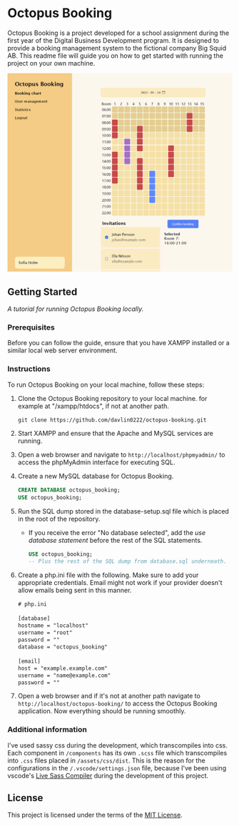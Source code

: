 # Octopus Booking

Octopus Booking is a project developed for a school assignment during the first year of the Digital Business Development program. It is designed to provide a booking management system to the fictional company Big Squid AB. This readme file will guide you on how to get started with running the project on your own machine.

![Screenshot of Octopus Booking's booking chart page](screenshot-of-octopus-booking.png)

## Getting Started

_A tutorial for running Octopus Booking locally._

### Prerequisites

Before you can follow the guide, ensure that you have XAMPP installed or a similar local web server environment.

### Instructions

To run Octopus Booking on your local machine, follow these steps:

1. Clone the Octopus Booking repository to your local machine. for example at "/xampp/htdocs", if not at another path.

    ```shell
    git clone https://github.com/davlin0222/octopus-booking.git
    ```

2. Start XAMPP and ensure that the Apache and MySQL services are running.

3. Open a web browser and navigate to `http://localhost/phpmyadmin/` to access the phpMyAdmin interface for executing SQL.

4. Create a new MySQL database for Octopus Booking.

    ```sql
    CREATE DATABASE octopus_booking;
    USE octopus_booking;
    ```

5. Run the SQL dump stored in the database-setup.sql file which is placed in the root of the repository.

    - If you receive the error "No database selected", add the _use database statement_ before the rest of the SQL statements.
        ```sql
        USE octopus_booking;
        -- Plus the rest of the SQL dump from database.sql underneath.
        ```

6. Create a php.ini file with the following. Make sure to add your appropriate credentials. Email might not work if your provider doesn't allow emails being sent in this manner.

    ```
    # php.ini

    [database]
    hostname = "localhost"
    username = "root"
    password = ""
    database = "octopus_booking"

    [email]
    host = "example.example.com"
    username = "name@example.com"
    password = ""
    ```

7. Open a web browser and if it's not at another path navigate to `http://localhost/octopus-booking/` to access the Octopus Booking application. Now everything should be running smoothly.

### Additional information

I've used sassy css during the development, which transcompiles into css. Each component in `/components` has its own `.scss` file which transcompiles into `.css` files placed in `/assets/css/dist`. This is the reason for the configurations in the `/.vscode/settings.json` file, because I've been using vscode's [Live Sass Compiler](https://marketplace.visualstudio.com/items?itemName=glenn2223.live-sass) during the development of this project.

## License

This project is licensed under the terms of the [MIT License](LICENSE).
